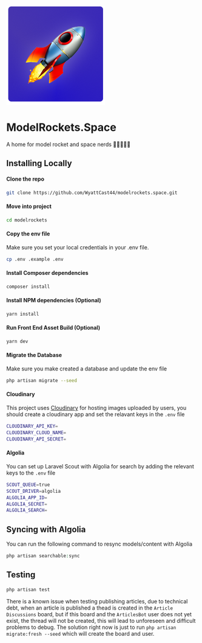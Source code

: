 ![](logo.png)

# ModelRockets.Space

A home for model rocket and space nerds 🚀👨‍🚀👩‍🚀

## Installing Locally

#### Clone the repo

```bash
git clone https://github.com/WyattCast44/modelrockets.space.git
```

#### Move into project

```bash
cd modelrockets
```

#### Copy the env file

Make sure you set your local credentials in your .env file.

```bash
cp .env .example .env
```

#### Install Composer dependencies

```bash
composer install
```

#### Install NPM dependencies (Optional)

```bash
yarn install
```

#### Run Front End Asset Build (Optional)

```bash
yarn dev
```

#### Migrate the Database 

Make sure you make created a database and update the env file

```bash
php artisan migrate --seed
```

#### Cloudinary

This project uses [Cloudinary](https://cloudinary.com/) for hosting images uploaded by users, you should create a cloudinary app and set the relavant keys in the `.env` file

```bash
CLOUDINARY_API_KEY=
CLOUDINARY_CLOUD_NAME=
CLOUDINARY_API_SECRET=
```

#### Algolia

You can set up Laravel Scout with Algolia for search by adding the relevant keys to the `.env` file

```bash
SCOUT_QUEUE=true    
SCOUT_DRIVER=algolia
ALGOLIA_APP_ID=
ALGOLIA_SECRET=
ALGOLIA_SEARCH=
```

## Syncing with Algolia

You can run the following command to resync models/content with Algolia

```php
php artisan searchable:sync
```

## Testing

```bash
php artisan test
```

There is a known issue when testing publishing articles, due to technical debt, when an article is published a thead is created in the `Article Discussions` board, but if this board and the `ArticlesBot` user does not yet exist, the thread will not be created, this will lead to unforeseen and difficult problems to debug. The solution right now is just to run `php artisan migrate:fresh --seed` which will create the board and user.